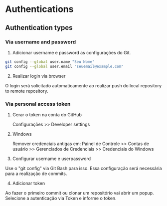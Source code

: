 # Authentications

## Authentication types

### Via username and password

1. Adicionar username e password as configurações do Git.

```bash
git config --global user.name "Seu Nome"
git config --global user.email "seuemail@example.com"
```

2. Realizar login via browser

O login será solicitado automaticamente ao realizar push do local repository to remote repository.

### Via personal access token

1. Gerar o token na conta do GitHub

    Configurações >> Developer settings

2. Windows

    Remover credenciais antigas em: 
    Painel de Controle >> Contas de usuário >> Gerenciados de Credenciais >> Credenciais do Windows

3. Configurar username e userpassword

Use o "git config" via Git Bash para isso.
Essa configuração será necessária para a realização de commits.

4. Adicionar token

Ao fazer o primeiro commit ou clonar um repositório vai abrir um popup.
Selecione a autenticação via Token e informe o token.